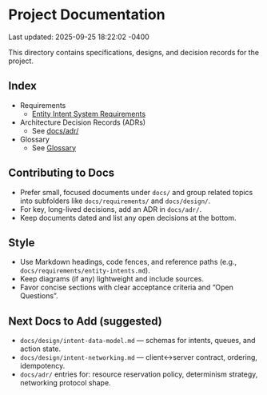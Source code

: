 # Project Documentation

Last updated: 2025-09-25 18:22:02 -0400

This directory contains specifications, designs, and decision records for the project.

## Index

- Requirements
  - [Entity Intent System Requirements](./requirements/entity-intents.md)
- Architecture Decision Records (ADRs)
  - See [docs/adr/](./adr/)
- Glossary
  - See [Glossary](./glossary.md)

## Contributing to Docs

- Prefer small, focused documents under `docs/` and group related topics into subfolders like `docs/requirements/` and `docs/design/`.
- For key, long-lived decisions, add an ADR in `docs/adr/`.
- Keep documents dated and list any open decisions at the bottom.

## Style

- Use Markdown headings, code fences, and reference paths (e.g., `docs/requirements/entity-intents.md`).
- Keep diagrams (if any) lightweight and include sources.
- Favor concise sections with clear acceptance criteria and “Open Questions”.

## Next Docs to Add (suggested)

- `docs/design/intent-data-model.md` — schemas for intents, queues, and action state.
- `docs/design/intent-networking.md` — client↔server contract, ordering, idempotency.
- `docs/adr/` entries for: resource reservation policy, determinism strategy, networking protocol shape.
